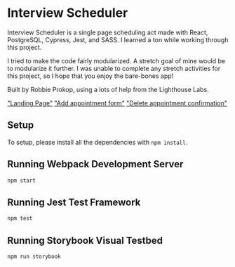 # Interview Scheduler

Interview Scheduler is a single page scheduling act made with React, PostgreSQL, Cypress, Jest, and SASS. I learned a ton while working through this project.

I tried to make the code fairly modularized. A stretch goal of mine would be to modularize it further. I was unable to complete any stretch activities for this project, so I hope that you enjoy the bare-bones app!

Built by Robbie Prokop, using a lots of help from the Lighthouse Labs.

["Landing Page"](https://github.com/RobbieProkop/scheduler/blob/master/screenshots/Screen%20Shot%202022-05-26%20at%203.05.55%20PM.png)
["Add appointment form"](https://github.com/RobbieProkop/scheduler/blob/master/screenshots/Screen%20Shot%202022-05-26%20at%203.06.25%20PM.png)
["Delete appointment confirmation"](https://github.com/RobbieProkop/scheduler/blob/master/screenshots/Screen%20Shot%202022-05-26%20at%203.07.04%20PM.png)

## Setup

To setup, please install all the dependencies with `npm install`.

## Running Webpack Development Server

```sh
npm start
```

## Running Jest Test Framework

```sh
npm test
```

## Running Storybook Visual Testbed

```sh
npm run storybook
```
